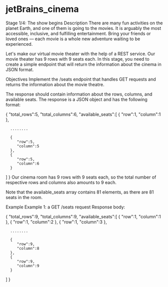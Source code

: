 # jetBrains_cinema

Stage 1/4: The show begins
Description
There are many fun activities on the planet Earth, and one of them is going to the movies. It is arguably the most accessible, inclusive, and fulfilling entertainment. Bring your friends or loved ones — each movie is a whole new adventure waiting to be experienced.

Let's make our virtual movie theater with the help of a REST service. Our movie theater has 9 rows with 9 seats each. In this stage, you need to create a simple endpoint that will return the information about the cinema in JSON format.

Objectives
Implement the /seats endpoint that handles GET requests and returns the information about the movie theatre.

The response should contain information about the rows, columns, and available seats. The response is a JSON object and has the following format:

{
   "total_rows":5,
   "total_columns":6,
   "available_seats":[
      {
         "row":1,
         "column":1
      },

      ........

      {
         "row":5,
         "column":5
      },
      {
         "row":5,
         "column":6
      }
   ]
}
Our cinema room has 9 rows with 9 seats each, so the total number of respective rows and columns also amounts to 9 each.

Note that the available_seats array contains 81 elements, as there are 81 seats in the room.

Example
Example 1: a GET /seats request
Response body:

{
   "total_rows":9,
   "total_columns":9,
   "available_seats":[
      {
         "row":1,
         "column":1
      },
      {
         "row":1,
         "column":2
      },
      {
         "row":1,
         "column":3
      },

      ........

      {
         "row":9,
         "column":8
      },
      {
         "row":9,
         "column":9
      }
   ]
}
